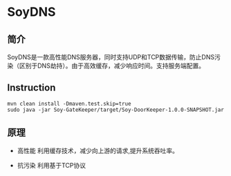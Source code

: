 # SoyDNS

## 简介
SoyDNS是一款高性能DNS服务器，同时支持UDP和TCP数据传输，防止DNS污染（区别于DNS劫持）。由于高效缓存，减少响应时间。支持服务端配置。

## Instruction

```
mvn clean install -Dmaven.test.skip=true
sudo java -jar Soy-GateKeeper/target/Soy-DoorKeeper-1.0.0-SNAPSHOT.jar

```
## 原理
* 高性能
利用缓存技术，减少向上游的请求,提升系统吞吐率。

* 抗污染
利用基于TCP协议


